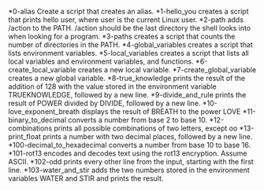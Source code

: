 *0-alias Create a script that creates an alias.
*1-hello_you creates a script that prints hello user, where user is the current Linux user.
*2-path adds /action to the PATH. /action should be the last directory the shell looks into when looking for a program.
*3-paths creates a script that counts the number of directories in the PATH.
*4-global_variables creates a script that lists environment variables.
*5-local_variables creates a script that lists all local variables and environment variables, and functions.
*6-create_local_variable creates a new local variable.
*7-create_global_variable creates a new global variable.
*8-true_knowledge prints the result of the addition of 128 with the value stored in the environment variable TRUEKNOWLEDGE, followed by a new line.
*9-divide_and_rule prints the result of POWER divided by DIVIDE, followed by a new line.
*10-love_exponent_breath displays the result of BREATH to the power LOVE
*11-binary_to_decimal converts a number from base 2 to base 10.
*12-combinations prints all possible combinations of two letters, except oo
*13-print_float prints a number with two decimal places, followed by a new line.
*100-decimal_to_hexadecimal converts a number from base 10 to base 16.
*101-rot13 encodes and decodes text using the rot13 encryption. Assume ASCII.
*102-odd prints every other line from the input, starting with the first line.
*103-water_and_stir adds the two numbers stored in the environment variables WATER and STIR and prints the result.

